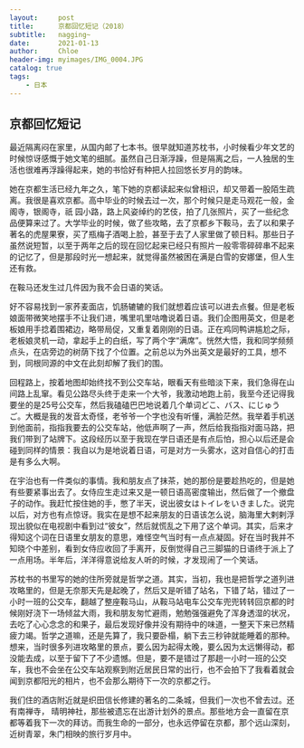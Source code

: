 ```yaml
---
layout:     post
title:      京都回忆短记（2018）
subtitle:   nagging~
date:       2021-01-13
author:     Chloe
header-img: myimages/IMG_0004.JPG
catalog: true
tags:
    - 日本
---
```


## 京都回忆短记

最近隔离闷在家里，从国内邮了七本书。很早就知道苏枕书，小时候看少年文艺的时候惊讶感慨于她文笔的细腻。虽然自己日渐浮躁，但是隔离之后，一人独居的生活也很难再浮躁得起来，她的书恰好有种把人拉回悠长岁月的韵味。

她在京都生活已经九年之久，笔下她的京都读起来似曾相识，却又带着一股陌生疏离。我很是喜欢京都。高中毕业的时候去过一次，那个时候只是走马观花一般，金阁寺，银阁寺，祇 园小路，路上风姿绰约的艺伎，拍了几张照片，买了一些纪念品便算来过了。大学毕业的时候，做了些攻略，去了京都乡下鞍马，去了以和果子著名的虎屋果寮，买了瓶梅子酒喝上脸，甚至于去了人家里做了顿日料。那些日子虽然说短暂，以至于两年之后的现在回忆起来已经只有照片一般零零碎碎串不起来的记忆了，但是那段时光一想起来，就觉得虽然被困在满是白雪的安娜堡，但人生还有救。

在鞍马还发生过几件因为我不会日语的笑话。

好不容易找到一家荞麦面店，饥肠辘辘的我们就想着应该可以进去点餐。但是老板娘面带微笑地摆手不让我们进，嘴里叽里咕噜说着日语。我们企图用英文，但是老板娘用手捻着围裙边，略带局促，又重复着刚刚的日语。正在鸡同鸭讲尴尬之际，老板娘灵机一动，拿起手上的白纸，写了两个字“满席”。恍然大悟，我和同学频频点头，在店旁边的树荫下找了个位置。之前总以为外出英文是最好的工具，想不到，同根同源的中文在此刻却解了我们的围。

回程路上，按着地图却始终找不到公交车站，眼看天有些暗淡下来，我们急得在山间路上乱窜。看见公路尽头终于走来一个大爷，我激动地跑上前，我至今还记得我要坐的是25号公交车，然后我磕磕巴巴地说着几个单词どこ、バス、にじゅうご。大概是我的发音太奇怪，老爷爷一个字也没有听懂，满脸茫然。我举着手机送到他面前，指指我要去的公交车站，他低声啊了一声，然后给我指指对面马路，把我们带到了站牌下。这段经历以至于我现在学日语还是有点后怕，担心以后还是会碰到同样的情景：我自以为是地说着日语，可是对方一头雾水，这对自信心的打击是有多么大啊。

在宇治也有一件类似的事情。我和朋友点了抹茶，她的那份是要趁热吃的，但是她有些要紧事出去了。女侍应生走过来又是一顿日语高密度输出，然后做了一个撤盘子的动作。我赶忙按住她的手，憋了半天，说出彼女はトイレをいきました。说完以后，对方也有点惊讶。我实在是想不起来朋友的日语该怎么说，脑海里大剌剌浮现出貌似在电视剧中看到过“彼女”，然后就慌乱之下用了这个单词。其实，后来才得知这个词在日语里女朋友的意思，难怪空气当时有一点点凝固。好在当时我并不知晓个中差别，看到女侍应收回了手离开，反倒觉得自己三脚猫的日语终于派上了一点用场。半年后，洋洋得意说给友人听的时候，才发现闹了一个笑话。

苏枕书的书里写的她的住所旁就是哲学之道。其实，当初，我也是把哲学之道列进攻略里的，但是无奈那天先是起晚了，然后又是听错了站名，下错了站，错过了一小时一班的公交车，翻越了整座鞍马山，从鞍马站电车公交车兜兜转转回京都的时候刚好浇下一场倾盆大雨，我和朋友匆忙避雨，勉勉强强避免了浑身透湿的状况，去吃了心心念念的和果子，最后发现好像并没有期待中的味道，一整天下来已然精疲力竭。哲学之道嘛，还是先算了，我只要卧榻，躺下去三秒钟就能睡着的那种。想来，当时很多列进攻略里的景点，要么因为起得太晚，要么因为太远懒得动，都没能去成，以至于留下了不少遗憾。但是，要不是错过了那趟一小时一班的公交车，我也不会坐在公交车站观察到附近居民日常的出行，也不会拍下了我看着就会闻到京都阳光的相片，也不会那么期待下一次的京都之行。

我们住的酒店附近就是织田信长修建的著名的二条城，但我们一次也不曾去过。还有南禅寺，
晴明神社，那些被遗忘在出游计划外的景点。那些地方会一直留在京都等着我下一次的拜访。而我生命的一部分，也永远停留在京都，那个远山深刻，近树青翠，朱门相映的旅行岁月中。




